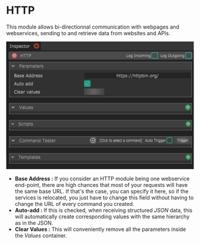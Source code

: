 # HTTP

This module allows bi-directionnal communication with webpages and webservices, sending to and retrieve data from websites and APIs.

![](../../.gitbook/assets/http.png)

* **Base Address :** If you consider an HTTP module being one webservice end-point, there are high chances that most of your requests will have the same base URL. If that's the case, you can specify it here, so if the services is relocated, you just have to change this field without having to change the URL of  every command you created. 
* **Auto-add :** If this is checked, when receiving structured _JSON_ data, this will automatically create corresponding values with the same hierarchy as in the JSON. 
* **Clear Values :** This will conveniently remove all the parameters inside the _Values_ container.

